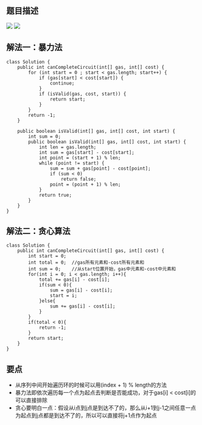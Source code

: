 ## 题目描述
![](/img/134-description.png)
![](/img/134-description2.png)

## 解法一：暴力法
```
class Solution {
    public int canCompleteCircuit(int[] gas, int[] cost) {
        for (int start = 0 ; start < gas.length; start++) {
            if (gas[start] < cost[start]) {
                continue;
            }
            if (isValid(gas, cost, start)) {
                return start;
            }
        }
        return -1;
    }

    public boolean isValid(int[] gas, int[] cost, int start) {
        int sum = 0;
        public boolean isValid(int[] gas, int[] cost, int start) {
            int len = gas.length;
            int sum = gas[start] - cost[start];
            int point = (start + 1) % len;
            while (point != start) {
                sum = sum + gas[point] - cost[point];
                if (sum < 0)
                    return false;
                point = (point + 1) % len;
            }
            return true;
        }
    }
}
```

## 解法二：贪心算法
```
class Solution {
    public int canCompleteCircuit(int[] gas, int[] cost) {
        int start = 0;
        int total = 0;  //gas所有元素和-cost所有元素和
        int sum = 0;    //从start位置开始，gas中元素和-cost中元素和
        for(int i = 0; i < gas.length; i++){
            total += gas[i] - cost[i];
            if(sum < 0){
                sum = gas[i] - cost[i];
                start = i;
            }else{
                sum += gas[i] - cost[i];
            }
        }
        if(total < 0){
            return -1;
        }
        return start;
    }
}
```

## 要点
- 从序列中间开始遍历环的时候可以用(index + 1) % length的方法
- 暴力法即依次遍历每一个点为起点去判断是否能成功，对于gas[i] < cost[i]的可以直接排除
- 贪心要明白一点：假设从i点到j点是到达不了的，那么从i+1到j-1之间任意一点为起点到j点都是到达不了的，所以可以直接将j+1点作为起点
